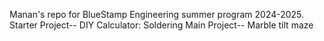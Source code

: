 Manan's repo for BlueStamp Engineering summer program 2024-2025.
Starter Project-- DIY Calculator: Soldering
Main Project-- Marble tilt maze
